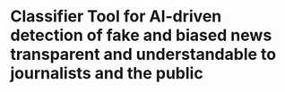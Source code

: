 # Classifier Tool for AI-driven detection of fake and biased news transparent and understandable to journalists and the public
